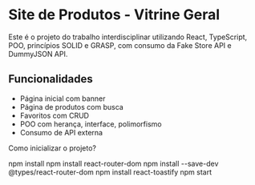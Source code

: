 # Site de Produtos - Vitrine Geral

Este é o projeto do trabalho interdisciplinar utilizando React, TypeScript, POO, princípios SOLID e GRASP, com consumo da Fake Store API e DummyJSON API.

## Funcionalidades

- Página inicial com banner
- Página de produtos com busca
- Favoritos com CRUD
- POO com herança, interface, polimorfismo
- Consumo de API externa

Como inicializar o projeto?

npm install
npm install react-router-dom
npm install --save-dev @types/react-router-dom
npm install react-toastify
npm start

